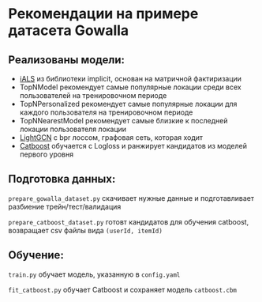# Рекомендации на примере датасета Gowalla

## Реализованы модели:

- [iALS](https://implicit.readthedocs.io/en/latest/als.html) из библиотеки implicit, основан на матричной фактиризации
- TopNModel рекомендует самые популярные локации среди всех пользователей на тренировочном периоде
- TopNPersonalized рекомендует самые популярные локации для каждого пользователя на тренировочном периоде
- TopNNearestModel рекомендует самые близкие к последней локации пользователя локации
- [LightGCN](https://arxiv.org/abs/2002.02126) с bpr лоссом, графовая сеть, которая ходит
- [Catboost](https://catboost.ai) обучается с Logloss и ранжирует кандидатов из моделей первого уровня

## Подготовка данных:
`prepare_gowalla_dataset.py` скачивает нужные данные и подготавливает разбиение трейн/тест/валидация

`prepare_catboost_dataset.py` готовт кандидатов для обучения catboost, возвращает csv файлы вида `(userId, itemId)`

## Обучение:
`train.py` обучает модель, указанную в `config.yaml`

`fit_catboost.py` обучает Catboost и сохраняет модель `catboost.cbm`